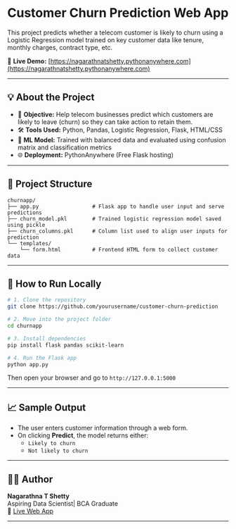 # Customer Churn Prediction Web App

This project predicts whether a telecom customer is likely to churn using a Logistic Regression model trained on key customer data like tenure, monthly charges, contract type, etc.

🔗 **Live Demo:** [https://nagarathnatshetty.pythonanywhere.com](https://nagarathnatshetty.pythonanywhere.com)

---

## 💡 About the Project

- 🎯 **Objective:** Help telecom businesses predict which customers are likely to leave (churn) so they can take action to retain them.
- 🛠️ **Tools Used:** Python, Pandas, Logistic Regression, Flask, HTML/CSS
- 🧠 **ML Model:** Trained with balanced data and evaluated using confusion matrix and classification metrics
- 🌐 **Deployment:** PythonAnywhere (Free Flask hosting)

---

## 📂 Project Structure

```
churnapp/
├── app.py                 # Flask app to handle user input and serve predictions
├── churn_model.pkl        # Trained logistic regression model saved using pickle
├── churn_columns.pkl      # Column list used to align user inputs for prediction
└── templates/
    └── form.html          # Frontend HTML form to collect customer data
```

---

## 🚀 How to Run Locally

```bash
# 1. Clone the repository
git clone https://github.com/yourusername/customer-churn-prediction

# 2. Move into the project folder
cd churnapp

# 3. Install dependencies
pip install flask pandas scikit-learn

# 4. Run the Flask app
python app.py
```

Then open your browser and go to `http://127.0.0.1:5000`

---

## 📈 Sample Output

- The user enters customer information through a web form.
- On clicking **Predict**, the model returns either:
  - `Likely to churn`
  - `Not likely to churn`

---

## 🙋‍♀️ Author

**Nagarathna T Shetty**  
Aspiring Data Scientist| BCA Graduate  
🔗 [Live Web App](https://nagarathnatshetty.pythonanywhere.com)  

---

